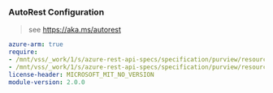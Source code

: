 ### AutoRest Configuration

> see https://aka.ms/autorest

``` yaml
azure-arm: true
require:
- /mnt/vss/_work/1/s/azure-rest-api-specs/specification/purview/resource-manager/readme.md
- /mnt/vss/_work/1/s/azure-rest-api-specs/specification/purview/resource-manager/readme.go.md
license-header: MICROSOFT_MIT_NO_VERSION
module-version: 2.0.0

```
